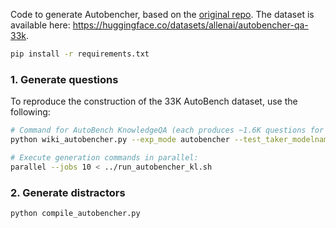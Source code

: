 Code to generate Autobencher, based on the [original repo](https://github.com/XiangLi1999/AutoBencher). The dataset is available here: https://huggingface.co/datasets/allenai/autobencher-qa-33k.

```sh
pip install -r requirements.txt
```

### 1. Generate questions
To reproduce the construction of the 33K AutoBench dataset, use the following:
    
```bash
# Command for AutoBench KnowledgeQA (each produces ~1.6K questions for ~$0.50 or 4M generated tokens):
python wiki_autobencher.py --exp_mode autobencher --test_taker_modelname gpt-4o-mini --use_helm no --agent_modelname gpt-4o-mini --theme history --outfile_prefix1 KI/history.

# Execute generation commands in parallel:
parallel --jobs 10 < ../run_autobencher_kl.sh
```

### 2. Generate distractors

```sh
python compile_autobencher.py
```
